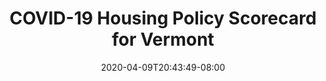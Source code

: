 ---
title: "COVID-19 Housing Policy Scorecard for Vermont"
date: 2020-04-09T20:43:49-08:00
layout: single
type: covid-policy-rankings
state_abbrev: vt # use state abbreviation.
state_title: Vermont
photoCredit:
hasSubnav: true
socialDescription: COVID-19 Housing Policy Scorecard for Vermont
description: See how Vermont ranks in our nationwide scorecard of housing policies in response to COVID-19.
url: /covid-policy-rankings/vt
aliases:
    - /covid-policy-rankings/vt
    - /covid-policy-rankings/vermont
    - /es/covid-policy-rankings/vt
    - /es/covid-policy-rankings/vermont
---